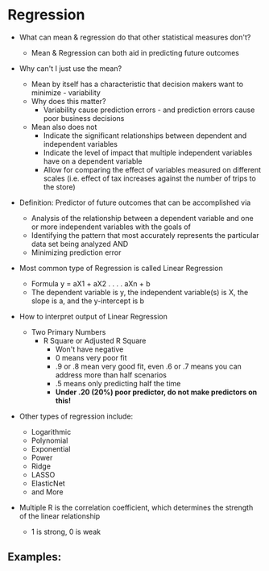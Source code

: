 # Regression
- What can mean & regression do that other statistical measures don't?
	- Mean & Regression can both aid in predicting future outcomes
- Why can't I just use the mean?
	- Mean by itself has a characteristic that decision makers want to minimize - variability
	- Why does this matter?
		- Variability cause prediction errors - and prediction errors cause poor business decisions
	- Mean also does not 
		- Indicate the significant relationships between dependent and independent variables
		- Indicate the level of impact that multiple independent variables have on a dependent variable
		- Allow for comparing the effect of variables measured on different scales (i.e. effect of tax increases against the number of trips to the store)

- Definition: Predictor of future outcomes that can be accomplished via
	- Analysis of the relationship between a dependent variable and one or more independent variables with the goals of
	- Identifying the pattern that most accurately represents the particular data set being analyzed AND
	- Minimizing prediction error

- Most common type of Regression is called Linear Regression
	- Formula y = aX1 + aX2 . . . . aXn + b
	- The dependent variable is y, the independent variable(s) is X, the slope is a, and the y-intercept is b

- How to interpret output of Linear Regression
	- Two Primary Numbers
		- R Square or Adjusted R Square
			- Won't have negative
			- 0 means very poor fit
			- .9 or .8 mean very good fit, even .6 or .7 means you can address more than half scenarios
			- .5 means only predicting half the time
			- **Under .20 (20%) poor predictor, do not make predictors on this!**

- Other types of regression include:
	- Logarithmic
	- Polynomial
	- Exponential
	- Power
	- Ridge
	- LASSO
	- ElasticNet
	- and More

- Multiple R is the correlation coefficient, which determines the strength of the linear relationship
	- 1 is strong, 0 is weak

## Examples:
